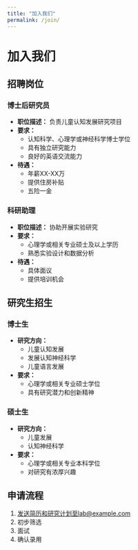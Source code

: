 ```yaml
---
title: "加入我们"
permalink: /join/
---
```


# 加入我们

## 招聘岗位

### 博士后研究员
- **职位描述：** 负责儿童认知发展研究项目
- **要求：** 
  - 认知科学、心理学或神经科学博士学位
  - 具有独立研究能力
  - 良好的英语交流能力
- **待遇：** 
  - 年薪XX-XX万
  - 提供住房补贴
  - 五险一金

### 科研助理
- **职位描述：** 协助开展实验研究
- **要求：** 
  - 心理学或相关专业硕士及以上学历
  - 熟悉实验设计和数据分析
- **待遇：** 
  - 具体面议
  - 提供培训机会

## 研究生招生

### 博士生
- **研究方向：** 
  - 儿童认知发展
  - 发展认知神经科学
  - 儿童语言发展
- **要求：** 
  - 心理学或相关专业硕士学位
  - 具有研究潜力和创新精神

### 硕士生
- **研究方向：** 
  - 儿童发展
  - 认知神经科学
- **要求：** 
  - 心理学或相关专业本科学位
  - 对研究有浓厚兴趣

## 申请流程

1. 发送简历和研究计划至lab@example.com
2. 初步筛选
3. 面试
4. 确认录用 